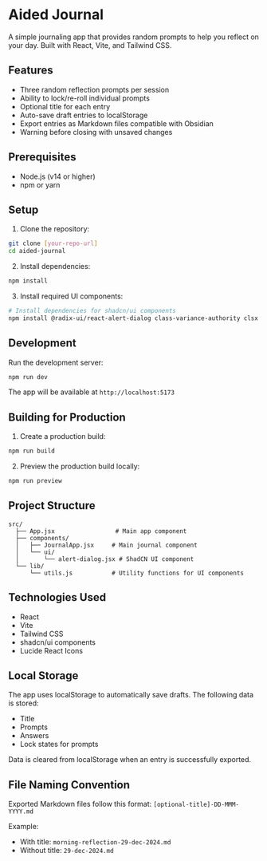 # Aided Journal

A simple journaling app that provides random prompts to help you reflect on your day. Built with React, Vite, and Tailwind CSS.

## Features

- Three random reflection prompts per session
- Ability to lock/re-roll individual prompts
- Optional title for each entry
- Auto-save draft entries to localStorage
- Export entries as Markdown files compatible with Obsidian
- Warning before closing with unsaved changes

## Prerequisites

- Node.js (v14 or higher)
- npm or yarn

## Setup

1. Clone the repository:
```bash
git clone [your-repo-url]
cd aided-journal
```

2. Install dependencies:
```bash
npm install
```

3. Install required UI components:
```bash
# Install dependencies for shadcn/ui components
npm install @radix-ui/react-alert-dialog class-variance-authority clsx tailwind-merge lucide-react
```

## Development

Run the development server:
```bash
npm run dev
```

The app will be available at `http://localhost:5173`

## Building for Production

1. Create a production build:
```bash
npm run build
```

2. Preview the production build locally:
```bash
npm run preview
```

## Project Structure

```
src/
  ├── App.jsx                 # Main app component
  ├── components/
  │   ├── JournalApp.jsx     # Main journal component
  │   └── ui/
  │       └── alert-dialog.jsx # ShadCN UI component
  └── lib/
      └── utils.js           # Utility functions for UI components
```

## Technologies Used

- React
- Vite
- Tailwind CSS
- shadcn/ui components
- Lucide React Icons

## Local Storage

The app uses localStorage to automatically save drafts. The following data is stored:
- Title
- Prompts
- Answers
- Lock states for prompts

Data is cleared from localStorage when an entry is successfully exported.

## File Naming Convention

Exported Markdown files follow this format:
`[optional-title]-DD-MMM-YYYY.md`

Example:
- With title: `morning-reflection-29-dec-2024.md`
- Without title: `29-dec-2024.md`